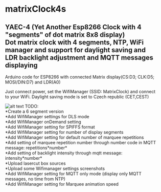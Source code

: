 # matrixClock4s

YAEC-4 (Yet Another Esp8266 Clock with 4 "segments" of dot matrix 8x8 display)  
Dot matrix clock with 4 segments, NTP, WiFi manager and support for daylight saving and LDR backlight adjustment and MQTT messages displaying
---

Arduino code for ESP8266 with connected Matrix display(CS:D3; CLK:D5; MOSI/DIN:D7) and LDR(A0)

Just connect power, set the WifiManager (SSID: MatrixClock) and connect to your WiFi. Daylight saving mode is set to Czech republic (CET,CEST)

![alt text](https://raw.githubusercontent.com/owarek/matrixClock4s/master/img/IMG_20181108_080316.jpg)
TODO:  
*Create a 6 segment version  
*Add WifiManager settings for DLS mode  
*Add WifiManager onDemand setting  
*Add WifiManager setting for SPIFFS format  
*Add WifiManager setting for number of display segments  
*Add WifiManager setting for default number of marquee repetitions  
*Add setting of marquee repetition number through number code in MQTT message:  repetitions\*number\*  
*Add setting of backlight intensity through mqtt message: intensity\*number\*  
*Upload lasercut box sources  
*Upload some Wifimanager settings screenshots  
*Add WifiManager setting for MQTT only mode (display only MQTT messages, no time from NTP)  
*Add WifiManager setting for Marquee animation speed  
